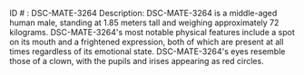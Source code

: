 ID # : DSC-MATE-3264
Description: DSC-MATE-3264 is a middle-aged human male, standing at 1.85 meters tall and weighing approximately 72 kilograms. DSC-MATE-3264's most notable physical features include a spot on its mouth and a frightened expression, both of which are present at all times regardless of its emotional state. DSC-MATE-3264's eyes resemble those of a clown, with the pupils and irises appearing as red circles.
